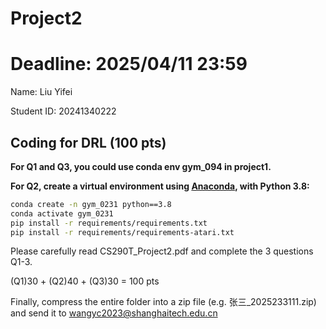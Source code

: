 # Project2   
# Deadline: 2025/04/11  23:59

Name: Liu Yifei

Student ID: 20241340222


## Coding for DRL (100 pts)

**For Q1 and Q3, you could use conda env gym_094 in project1.**


**For Q2, create a virtual environment using [Anaconda](https://www.anaconda.com/download), with Python 3.8:**
```bash
conda create -n gym_0231 python==3.8
conda activate gym_0231
pip install -r requirements/requirements.txt
pip install -r requirements/requirements-atari.txt
```

Please carefully read CS290T_Project2.pdf and complete the 3 questions Q1-3. 



(Q1)30 + (Q2)40 + (Q3)30 = 100 pts


Finally, compress the entire folder into a zip file (e.g. 张三_2025233111.zip) and send it to wangyc2023@shanghaitech.edu.cn